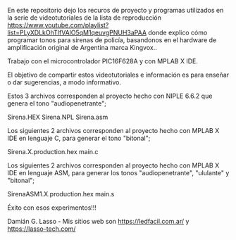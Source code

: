 En este repositorio dejo los recuros de proyecto y programas utilizados en la serie de videotutoriales de la lista de 
reproducción https://www.youtube.com/playlist?list=PLyXDLkOhTlfVAlO5qM1qeuvgPNUH3aPAA donde explico cómo programar
tonos para sirenas de policía, basandonos en el hardware de amplificación original de Argentina marca Kingvox..

Trabajo con el microcontrolador PIC16F628A y con MPLAB X IDE.

El objetivo de compartir estos videotutoriales e información es para enseñar o dar sugerencias, a modo informativo.

Estos 3 archivos corresponden al proyecto hecho con NIPLE 6.6.2 que genera el tono "audiopenetrante";

Sirena.HEX
Sirena.NPL
Sirena.asm

Los siguientes 2 archivos corresponden al proyecto hecho con MPLAB X IDE en lenguaje C, para generar el tono "bitonal";

Sirena.X.production.hex
main.c

Los siguientes 2 archivos corresponden al proyecto hecho con MPLAB X IDE en lenguaje ASM, para generar los tonos 
"audiopenetrante", "ululante" y "bitonal";

SirenaASM1.X.production.hex
main.s

Éxito con esos experimentos!!!

Damián G. Lasso - Mis sitios web son https://ledfacil.com.ar/ y https://lasso-tech.com/
